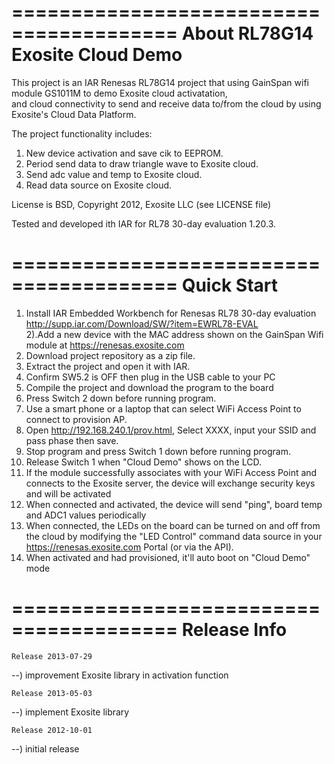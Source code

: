 ========================================
About RL78G14 Exosite Cloud Demo
========================================
This project is an IAR Renesas RL78G14 project that using GainSpan wifi module GS1011M to demo Exosite cloud activatation, <br>
and cloud connectivity to send and receive data to/from the cloud by using Exosite's Cloud Data Platform.<br> 

The project functionality includes:<br>
1) New device activation and save cik to EEPROM.<br>
2) Period send data to draw triangle wave to Exosite cloud.<br>
3) Send adc value and temp to Exosite cloud.<br>
4) Read data source on Exosite cloud.<br>

License is BSD, Copyright 2012, Exosite LLC (see LICENSE file)

Tested and developed ith IAR for RL78 30-day evaluation 1.20.3.<br>

========================================
Quick Start
========================================
1) Install IAR Embedded Workbench for Renesas RL78 30-day evaluation<br>
http://supp.iar.com/Download/SW/?item=EWRL78-EVAL <br>
2).Add a new device with the MAC address shown on the GainSpan Wifi module at https://renesas.exosite.com
3) Download project repository as a zip file.<br>
4) Extract the project and open it with IAR.<br>
5) Confirm SW5.2 is OFF then plug in the USB cable to your PC<br>
6) Compile the project and download the program to the board<br>
7) Press Switch 2 down before running program.
8) Use a smart phone or a laptop that can select WiFi Access Point to connect to provision AP.<br>
9) Open http://192.168.240.1/prov.html, Select XXXX, input your SSID and pass phase then save.<br>
10) Stop program and press Switch 1 down before running program.<br>
11) Release Switch 1 when "Cloud Demo" shows on the LCD.<br>
12) If the module successfully associates with your WiFi Access Point and connects to the Exosite server, the device will exchange security keys and will be activated<br>
13) When connected and activated, the device will send "ping", board temp and ADC1 values periodically<br>
14) When connected, the LEDs on the board can be turned on and off from the cloud by modifying the "LED Control" command data source in your https://renesas.exosite.com Portal (or via the API).<br>
15) When activated and had provisioned, it'll auto boot on "Cloud Demo" mode<br>

========================================
Release Info
========================================
~~~~~~~~~~~~~~~~~~~~~~~~~~~~~~~~~~~~~~~~
Release 2013-07-29
~~~~~~~~~~~~~~~~~~~~~~~~~~~~~~~~~~~~~~~~
--) improvement Exosite library in activation function
~~~~~~~~~~~~~~~~~~~~~~~~~~~~~~~~~~~~~~~~
Release 2013-05-03
~~~~~~~~~~~~~~~~~~~~~~~~~~~~~~~~~~~~~~~~
--) implement Exosite library
~~~~~~~~~~~~~~~~~~~~~~~~~~~~~~~~~~~~~~~~
Release 2012-10-01
~~~~~~~~~~~~~~~~~~~~~~~~~~~~~~~~~~~~~~~~
--) initial release<br>


